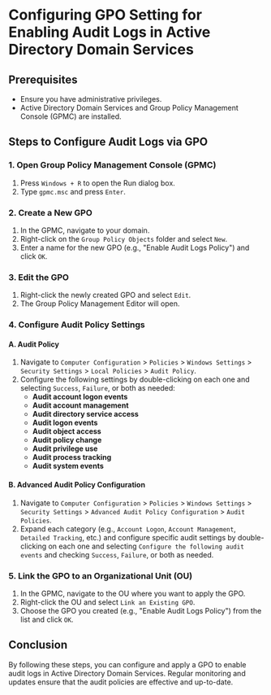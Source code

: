 # Configuring GPO Setting for Enabling Audit Logs in Active Directory Domain Services

## Prerequisites
- Ensure you have administrative privileges.
- Active Directory Domain Services and Group Policy Management Console (GPMC) are installed.

## Steps to Configure Audit Logs via GPO

### 1. Open Group Policy Management Console (GPMC)
1. Press `Windows + R` to open the Run dialog box.
2. Type `gpmc.msc` and press `Enter`.

### 2. Create a New GPO
1. In the GPMC, navigate to your domain.
2. Right-click on the `Group Policy Objects` folder and select `New`.
3. Enter a name for the new GPO (e.g., "Enable Audit Logs Policy") and click `OK`.

### 3. Edit the GPO
1. Right-click the newly created GPO and select `Edit`.
2. The Group Policy Management Editor will open.

### 4. Configure Audit Policy Settings

#### A. Audit Policy
1. Navigate to `Computer Configuration` > `Policies` > `Windows Settings` > `Security Settings` > `Local Policies` > `Audit Policy`.
2. Configure the following settings by double-clicking on each one and selecting `Success`, `Failure`, or both as needed:
    - **Audit account logon events**
    - **Audit account management**
    - **Audit directory service access**
    - **Audit logon events**
    - **Audit object access**
    - **Audit policy change**
    - **Audit privilege use**
    - **Audit process tracking**
    - **Audit system events**

#### B. Advanced Audit Policy Configuration
1. Navigate to `Computer Configuration` > `Policies` > `Windows Settings` > `Security Settings` > `Advanced Audit Policy Configuration` > `Audit Policies`.
2. Expand each category (e.g., `Account Logon`, `Account Management`, `Detailed Tracking`, etc.) and configure specific audit settings by double-clicking on each one and selecting `Configure the following audit events` and checking `Success`, `Failure`, or both as needed.

### 5. Link the GPO to an Organizational Unit (OU)
1. In the GPMC, navigate to the OU where you want to apply the GPO.
2. Right-click the OU and select `Link an Existing GPO`.
3. Choose the GPO you created (e.g., "Enable Audit Logs Policy") from the list and click `OK`.

## Conclusion
By following these steps, you can configure and apply a GPO to enable audit logs in Active Directory Domain Services. Regular monitoring and updates ensure that the audit policies are effective and up-to-date.
